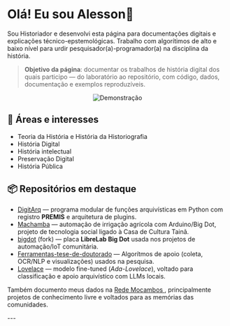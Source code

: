 # Olá! Eu sou Alesson👋

Sou Historiador e desenvolvi esta página para documentações digitais e explicações técnico-epstemológicas. Trabalho com algorítimos de alto e baixo nível para urdir pesquisador(a)-programador(a) na disciplina da história. 



> **Objetivo da página**: documentar os trabalhos de história digital dos quais participo — do laboratório ao repositório, com código, dados, documentação e exemplos reproduzíveis.


<p align="center">
  <img src="https://github.com/alessonrota/alessonrota/blob/main/video_demo.gif" alt="Demonstração" />
</p>



## 🔎 Áreas e interesses
- Teoria da História e História da Historiografia
- História Digital
- História intelectual
- Preservação Digital
- História Pública
## 📦 Repositórios em destaque
- [DigitArq](https://github.com/alessonrota/DigitArq) — programa modular de funções arquivísticas em Python com registro **PREMIS** e arquitetura de plugins.
- [Machamba](https://github.com/alessonrota/Machamba) — automação de irrigação agrícola com Arduino/Big Dot, projeto de tecnologia social ligado à Casa de Cultura Tainã.
- [bigdot](https://github.com/alessonrota/bigdot) (fork) — placa **LibreLab Big Dot** usada nos projetos de automação/IoT comunitária.
- [Ferramentas-tese-de-doutorado](https://github.com/alessonrota/Ferramentas-tese-de-doutorado) — Algorítmos de apoio (coleta, OCR/NLP e visualizações) usados na pesquisa.
- [Lovelace](https://github.com/alessonrota/Lovelace) — modelo fine-tuned (*Ada-Lovelace*), voltado para classificação e apoio arquivístico com LLMs locais.



<p>
  Também documento meus dados na 
  <a href="https://labmocambos.taina.net.br/alessonrota" target="_blank">
    Rede Mocambos
  </a>, principalmente projetos de conhecimento livre e voltados para as memórias das comunidades.
</p>
---
